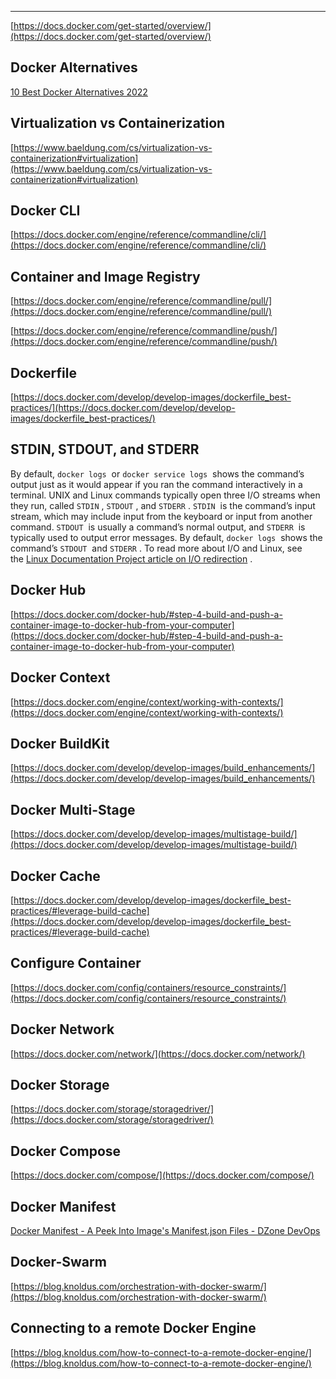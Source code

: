 ---

[https://docs.docker.com/get-started/overview/](https://docs.docker.com/get-started/overview/)

## Docker Alternatives

[10 Best Docker Alternatives 2022](https://rigorousthemes.com/blog/best-docker-alternatives/)

## Virtualization vs Containerization

[https://www.baeldung.com/cs/virtualization-vs-containerization#virtualization](https://www.baeldung.com/cs/virtualization-vs-containerization#virtualization)

## Docker CLI

[https://docs.docker.com/engine/reference/commandline/cli/](https://docs.docker.com/engine/reference/commandline/cli/)

## Container and Image Registry

[https://docs.docker.com/engine/reference/commandline/pull/](https://docs.docker.com/engine/reference/commandline/pull/)

[https://docs.docker.com/engine/reference/commandline/push/](https://docs.docker.com/engine/reference/commandline/push/)

## Dockerfile

[https://docs.docker.com/develop/develop-images/dockerfile_best-practices/](https://docs.docker.com/develop/develop-images/dockerfile_best-practices/)

## STDIN, STDOUT, and STDERR

By default, `docker logs`
 or `docker service logs`
 shows the command’s output just as it would appear if you ran the command interactively in a terminal. UNIX and Linux commands typically open three I/O streams when they run, called `STDIN`
, `STDOUT`
, and `STDERR`
. `STDIN`
 is the command’s input stream, which may include input from the keyboard or input from another command. `STDOUT`
 is usually a command’s normal output, and `STDERR`
 is typically used to output error messages. By default, `docker logs`
 shows the command’s `STDOUT`
 and `STDERR`
. To read more about I/O and Linux, see the [Linux Documentation Project article on I/O redirection](https://tldp.org/LDP/abs/html/io-redirection.html)
.

## Docker Hub

[https://docs.docker.com/docker-hub/#step-4-build-and-push-a-container-image-to-docker-hub-from-your-computer](https://docs.docker.com/docker-hub/#step-4-build-and-push-a-container-image-to-docker-hub-from-your-computer)

## Docker Context

[https://docs.docker.com/engine/context/working-with-contexts/](https://docs.docker.com/engine/context/working-with-contexts/)

## Docker BuildKit

[https://docs.docker.com/develop/develop-images/build_enhancements/](https://docs.docker.com/develop/develop-images/build_enhancements/)

## Docker Multi-Stage

[https://docs.docker.com/develop/develop-images/multistage-build/](https://docs.docker.com/develop/develop-images/multistage-build/)

## Docker Cache

[https://docs.docker.com/develop/develop-images/dockerfile_best-practices/#leverage-build-cache](https://docs.docker.com/develop/develop-images/dockerfile_best-practices/#leverage-build-cache)

## Configure Container

[https://docs.docker.com/config/containers/resource_constraints/](https://docs.docker.com/config/containers/resource_constraints/)

## Docker Network

[https://docs.docker.com/network/](https://docs.docker.com/network/)

## Docker Storage

[https://docs.docker.com/storage/storagedriver/](https://docs.docker.com/storage/storagedriver/)

## Docker Compose

[https://docs.docker.com/compose/](https://docs.docker.com/compose/)

## Docker Manifest

[Docker Manifest - A Peek Into Image's Manifest.json Files - DZone DevOps](https://dzone.com/articles/docker-manifest-a-peek-into-images-manifestjson-fi)

## Docker-Swarm

[https://blog.knoldus.com/orchestration-with-docker-swarm/](https://blog.knoldus.com/orchestration-with-docker-swarm/)

## Connecting to a remote Docker Engine

[https://blog.knoldus.com/how-to-connect-to-a-remote-docker-engine/](https://blog.knoldus.com/how-to-connect-to-a-remote-docker-engine/)
